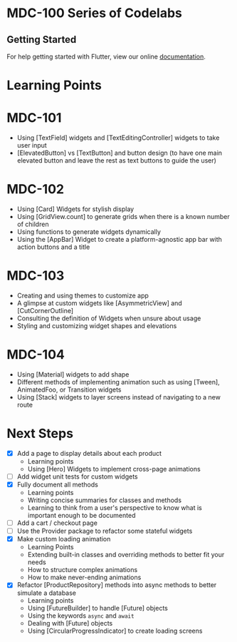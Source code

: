 # MDC-100 Series of Codelabs

## Getting Started

For help getting started with Flutter, view our online
[documentation](https://flutter.io/).

# Learning Points
# MDC-101
- Using [TextField] widgets and [TextEditingController] widgets to take user input
- [ElevatedButton] vs [TextButton] and button design (to have one main elevated button and leave the rest as text buttons to guide the user)

# MDC-102
- Using [Card] Widgets for stylish display
- Using [GridView.count] to generate grids when there is a known number of children
- Using functions to generate widgets dynamically
- Using the [AppBar] Widget to create a platform-agnostic app bar with action buttons and a title

# MDC-103
- Creating and using themes to customize app 
- A glimpse at custom widgets like [AsymmetricView] and [CutCornerOutline] 
- Consulting the definition of Widgets when unsure about usage 
- Styling and customizing widget shapes and elevations


# MDC-104
- Using [Material] widgets to add shape 
- Different methods of implementing animation such as using [Tween], AnimatedFoo, or Transition widgets 
- Using [Stack] widgets to layer screens instead of navigating to a new route

# Next Steps
- [x] Add a page to display details about each product
    * Learning points
    * Using [Hero] Widgets to implement cross-page animations 
- [ ] Add widget unit tests for custom widgets
- [x] Fully document all methods 
    * Learning points
    * Writing concise summaries for classes and methods
    * Learning to think from a user's perspective to know what is important enough to be documented
- [ ] Add a cart / checkout page 
- [ ] Use the Provider package to refactor some stateful widgets 
- [x] Make custom loading animation
    * Learning Points
    * Extending built-in classes and overriding methods to better fit your needs
    * How to structure complex animations
    * How to make never-ending animations
- [x] Refactor [ProductRepository] methods into async methods to better simulate a database 
    * Learning points
    * Using [FutureBuilder] to handle [Future] objects
    * Using the keywords  `async` and `await`
    * Dealing with [Future] objects
    * Using [CircularProgressIndicator] to create loading screens

